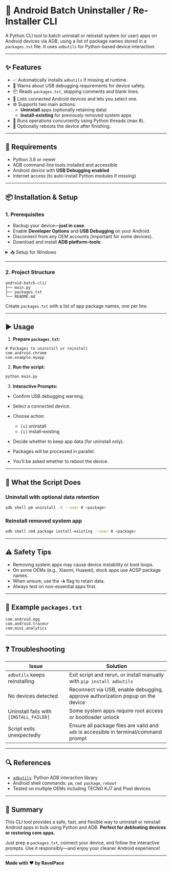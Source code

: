 # 🔧 Android Batch Uninstaller / Re-Installer CLI

A Python CLI tool to batch uninstall or reinstall system (or user) apps on Android devices via ADB, using a list of package names stored in a `packages.txt` file. It uses `adbutils` for Python-based device interaction.

---

## ✨ Features

- ✅ Automatically installs `adbutils` if missing at runtime.
- 🔐 Warns about USB debugging requirements for device safety.
- 📦 Reads `packages.txt`, skipping comments and blank lines.
- 🔌 Lists connected Android devices and lets you select one.
- ⚙️ Supports two main actions:
  - **Uninstall** apps (optionally retaining data)
  - **Install‑existing** for previously removed system apps
- 🧵 Runs operations concurrently using Python threads (max 8).
- 🔄 Optionally reboots the device after finishing.

---

## 🧰 Requirements

- Python 3.8 or newer
- ADB command-line tools installed and accessible
- Android device with **USB Debugging enabled**
- Internet access (to auto-install Python modules if missing)

---

## 📦 Installation & Setup

### 1. Prerequisites

- Backup your device—**just in case**.
- Enable **Developer Options** and **USB Debugging** on your Android.
- Disconnect from any OEM accounts (important for some devices).
- Download and install **ADB platform-tools**:

<details>
<summary>📥 Setup for Windows</summary>

1. Download [platform-tools](https://dl.google.com/android/repository/platform-tools-latest-windows.zip) and unzip it.
2. Add the folder to your system `PATH` or run the script from that directory.
3. [Install USB drivers for your device](https://developer.android.com/studio/run/oem-usb#Drivers).
4. Check device connection:

   ```bash
   adb devices

</details>

---

### 2. Project Structure

```
android-batch-cli/
├── main.py
├── packages.txt
└── README.md
```

Create `packages.txt` with a list of app package names, one per line.

---

## ▶️ Usage

1. **Prepare `packages.txt`:**

```text
# Packages to uninstall or reinstall
com.android.chrome
com.example.myapp
```

2. **Run the script:**

```bash
python main.py
```

3. **Interactive Prompts:**

* Confirm USB debugging warning.
* Select a connected device.
* Choose action:

  * `[u]` uninstall
  * `[i]` install-existing
* Decide whether to keep app data (for uninstall only).
* Packages will be processed in parallel.
* You’ll be asked whether to reboot the device.

---

## 🧪 What the Script Does

### Uninstall with optional data retention

```bash
adb shell pm uninstall -k --user 0 <package>
```

### Reinstall removed system app

```bash
adb shell cmd package install-existing --user 0 <package>
```

---

## ⚠️ Safety Tips

* Removing system apps may cause device instability or boot loops.
* On some OEMs (e.g., Xiaomi, Huawei), stock apps use AOSP package names.
* When unsure, use the **`-k`** flag to retain data.
* Always test on non-essential apps first.

---

## 📁 Example `packages.txt`

```text
com.android.egg
com.android.traceur
com.miui.analytics
```

---

## ❓ Troubleshooting

| Issue                                   | Solution                                                                              |
| --------------------------------------- | ------------------------------------------------------------------------------------- |
| `adbutils` keeps reinstalling           | Exit script and rerun, or install manually with `pip install adbutils`                |
| No devices detected                     | Reconnect via USB, enable debugging, approve authorization popup on the device        |
| Uninstall fails with `[INSTALL_FAILED]` | Some system apps require root access or bootloader unlock                             |
| Script exits unexpectedly               | Ensure all package files are valid and `adb` is accessible in terminal/command prompt |

---

## 🔍 References

* [`adbutils`](https://github.com/openatx/adbutils): Python ADB interaction library
* Android shell commands: `pm`, `cmd package`, `reboot`
* Tested on multiple OEMs including TECNO KJ7 and Pixel devices

---

## 🧾 Summary

This CLI tool provides a safe, fast, and flexible way to uninstall or reinstall Android apps in bulk using Python and ADB.
**Perfect for debloating devices or restoring core apps.**

Just prep a `packages.txt`, connect your device, and follow the interactive prompts.
Use it responsibly—and enjoy your cleaner Android experience!

---

**Made with ❤️ by RavelPace**
